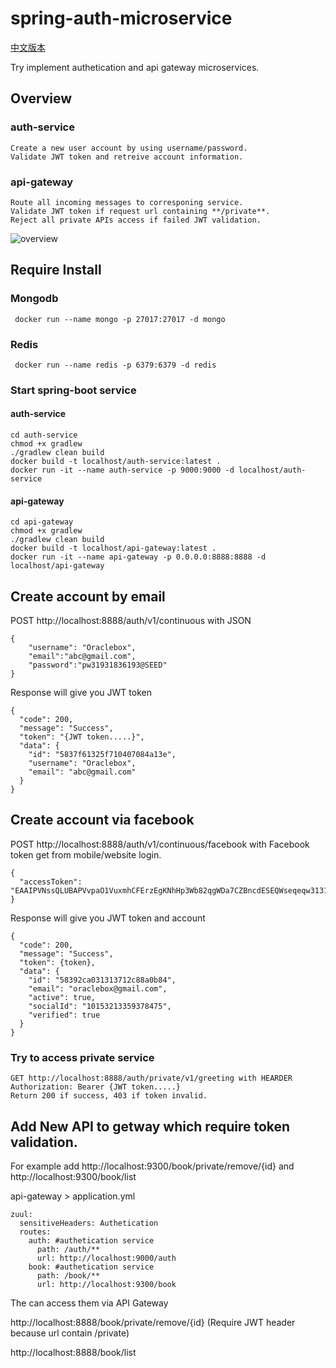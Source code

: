 # spring-auth-microservice
[中文版本](README_CN.md)

Try implement authetication and api gateway microservices.

## Overview
### auth-service
```
Create a new user account by using username/password.
Validate JWT token and retreive account information.
```
### api-gateway
```
Route all incoming messages to corresponing service.
Validate JWT token if request url containing **/private**.
Reject all private APIs access if failed JWT validation. 
```
![overview](https://raw.githubusercontent.com/oraclebox/spring-auth-microservice/master/docs/spring-boot-auth-microservice-auth.png)

## Require Install 
### Mongodb 
```
 docker run --name mongo -p 27017:27017 -d mongo
```
### Redis
```
 docker run --name redis -p 6379:6379 -d redis
```
### Start spring-boot service
#### auth-service
```
cd auth-service
chmod +x gradlew
./gradlew clean build
docker build -t localhost/auth-service:latest .
docker run -it --name auth-service -p 9000:9000 -d localhost/auth-service
```

#### api-gateway
```
cd api-gateway
chmod +x gradlew
./gradlew clean build
docker build -t localhost/api-gateway:latest .
docker run -it --name api-gateway -p 0.0.0.0:8888:8888 -d localhost/api-gateway
```

## Create account by email
POST http://localhost:8888/auth/v1/continuous with JSON
```
{
	"username": "Oraclebox",
	"email":"abc@gmail.com",
	"password":"pw31931836193@SEED"
}
```
Response will give you JWT token
```
{
  "code": 200,
  "message": "Success",
  "token": "{JWT token.....}",
  "data": {
    "id": "5837f61325f710407084a13e",
    "username": "Oraclebox",
    "email": "abc@gmail.com"
  }
}
```

## Create account via facebook
POST http://localhost:8888/auth/v1/continuous/facebook with Facebook token get from mobile/website login.
```
{
  "accessToken": "EAAIPVNssQLUBAPVvpaO1VuxmhCFErzEgKNhHp3Wb82qgWDa7CZBncdESEQWseqeqw3131ZAsjGnuuVmPaiZATZBtlZAZABpFxQEVQ0uvQclVGxCEPZAR2gU1sTsk7tLbdKK2P8TxHP551W92TYltcrnObZATxSW3123sdwe1MT8cIx7Os78TO52jELx0dnZBtmUuEZAUmfFAFYnwewQZewD"
}
```
Response will give you JWT token and account
```
{
  "code": 200,
  "message": "Success",
  "token": {token},
  "data": {
    "id": "58392ca031313712c88a0b84",
    "email": "oraclebox@gmail.com",
    "active": true,
    "socialId": "10153213359378475",
    "verified": true
  }
}
```

### Try to access private service
```
GET http://localhost:8888/auth/private/v1/greeting with HEARDER
Authorization: Bearer {JWT token.....}
Return 200 if success, 403 if token invalid.
```
## Add New API to getway which require token validation. 
For example add http://localhost:9300/book/private/remove/{id} and http://localhost:9300/book/list

api-gateway > application.yml
```
zuul:
  sensitiveHeaders: Authetication
  routes:
    auth: #authetication service
      path: /auth/**
      url: http://localhost:9000/auth
    book: #authetication service
      path: /book/**
      url: http://localhost:9300/book      
```
The can access them via API Gateway

http://localhost:8888/book/private/remove/{id} (Require JWT header because url contain /private)

http://localhost:8888/book/list


